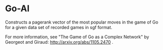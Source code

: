 Go-AI
=====

Constructs a pagerank vector of the most popular moves in the game of Go for a given data set of recorded games in sgf format.

For more information, see "The Game of Go as a Complex Network" by Georgeot and Giraud: http://arxiv.org/abs/1105.2470 .
